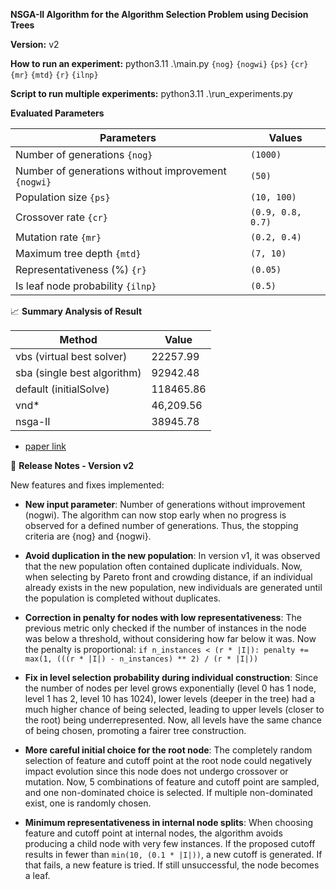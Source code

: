 **NSGA-II Algorithm for the Algorithm Selection Problem using Decision Trees**

**Version:** v2

**How to run an experiment:** python3.11 .\main.py `{nog}` `{nogwi}` `{ps}` `{cr}` `{mr}` `{mtd}` `{r}` `{ilnp}`

**Script to run multiple experiments:** python3.11 .\run_experiments.py

**Evaluated Parameters**

| Parameters                       | Values                |
| --------------------------------- | ---------------------- |
| Number of generations `{nog}`                        | `(1000)`
| Number of generations without improvement `{nogwi}`                        | `(50)`
| Population size `{ps}`	 | `(10, 100)`               |
| Crossover rate `{cr}`                    | `(0.9, 0.8, 0.7)` |
| Mutation rate `{mr}`                    | `(0.2, 0.4)` |
| Maximum tree depth `{mtd}`                    | `(7, 10)` |
| Representativeness (%) `{r}`                    | `(0.05)` |
| Is leaf node probability `{ilnp}`	                    | `(0.5)` |

📈 **Summary Analysis of Result**

| Method                                | Value      |
|-------------------------------------|------------|
| vbs (virtual best solver)            | 22257.99  |
| sba (single best algorithm)          | 92942.48  |
| default (initialSolve)                | 118465.86 |
| vnd* | 46,209.56  |
| nsga-II                             | 38945.78  |

* [paper link](https://onlinelibrary.wiley.com/doi/abs/10.1111/itor.12724)

📌 **Release Notes - Version v2**

New features and fixes implemented:

- **New input parameter**: Number of generations without improvement (nogwi). The algorithm can now stop early when no progress is observed for a defined number of generations. Thus, the stopping criteria are {nog} and {nogwi}.

- **Avoid duplication in the new population**: In version v1, it was observed that the new population often contained duplicate individuals. Now, when selecting by Pareto front and crowding distance, if an individual already exists in the new population, new individuals are generated until the population is completed without duplicates.

- **Correction in penalty for nodes with low representativeness**: The previous metric only checked if the number of instances in the node was below a threshold, without considering how far below it was. Now the penalty is proportional: ```if n_instances < (r * |I|): penalty += max(1, (((r * |I|) - n_instances) ** 2) / (r * |I|))```

- **Fix in level selection probability during individual construction**: Since the number of nodes per level grows exponentially (level 0 has 1 node, level 1 has 2, level 10 has 1024), lower levels (deeper in the tree) had a much higher chance of being selected, leading to upper levels (closer to the root) being underrepresented. Now, all levels have the same chance of being chosen, promoting a fairer tree construction.

- **More careful initial choice for the root node**: The completely random selection of feature and cutoff point at the root node could negatively impact evolution since this node does not undergo crossover or mutation. Now, 5 combinations of feature and cutoff point are sampled, and one non-dominated choice is selected. If multiple non-dominated exist, one is randomly chosen.

- **Minimum representativeness in internal node splits**: When choosing feature and cutoff point at internal nodes, the algorithm avoids producing a child node with very few instances. If the proposed cutoff results in fewer than `min(10, (0.1 * |I|))`, a new cutoff is generated. If that fails, a new feature is tried. If still unsuccessful, the node becomes a leaf.
